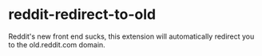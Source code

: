 # reddit-redirect-to-old
Reddit's new front end sucks, this extension will automatically redirect you to the old.reddit.com domain.
